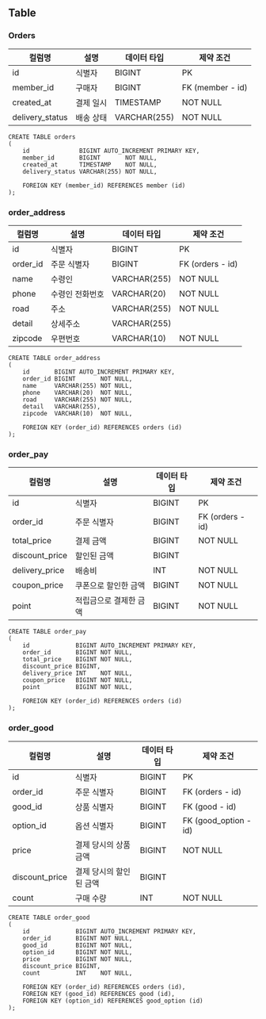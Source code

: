 ## Table
### Orders
| 컬럼명               | 설명         | 데이터 타입       | 제약 조건            |
|-------------------|------------|--------------|------------------|
| id                | 식별자        | BIGINT       | PK               |
| member_id         | 구매자        | BIGINT       | FK (member - id) |
| created_at        | 결제 일시      | TIMESTAMP    | NOT NULL         |
| delivery_status   | 배송 상태      | VARCHAR(255) | NOT NULL         |

```mysql
CREATE TABLE orders
(
    id              BIGINT AUTO_INCREMENT PRIMARY KEY,
    member_id       BIGINT       NOT NULL,
    created_at      TIMESTAMP    NOT NULL,
    delivery_status VARCHAR(255) NOT NULL,

    FOREIGN KEY (member_id) REFERENCES member (id)
);
```

### order_address
| 컬럼명      | 설명       | 데이터 타입       | 제약 조건            |
|----------|----------|--------------|------------------|
| id       | 식별자      | BIGINT       | PK               |
| order_id | 주문 식별자   | BIGINT       | FK (orders - id) |
| name     | 수령인      | VARCHAR(255) | NOT NULL         |
| phone    | 수령인 전화번호 | VARCHAR(20)  | NOT NULL         |
| road     | 주소       | VARCHAR(255) | NOT NULL         |
| detail   | 상세주소     | VARCHAR(255) |                  |
| zipcode  | 우편번호     | VARCHAR(10)  | NOT NULL         |

```mysql
CREATE TABLE order_address
(
    id       BIGINT AUTO_INCREMENT PRIMARY KEY,
    order_id BIGINT       NOT NULL,
    name     VARCHAR(255) NOT NULL,
    phone    VARCHAR(20)  NOT NULL,
    road     VARCHAR(255) NOT NULL,
    detail   VARCHAR(255),
    zipcode  VARCHAR(10)  NOT NULL,

    FOREIGN KEY (order_id) REFERENCES orders (id)
);
```
### order_pay
| 컬럼명            | 설명           | 데이터 타입 | 제약 조건            |
|----------------|--------------|--------|------------------|
| id             | 식별자          | BIGINT | PK               |
| order_id       | 주문 식별자       | BIGINT | FK (orders - id) |
| total_price    | 결제 금액        | BIGINT | NOT NULL         |
| discount_price | 할인된 금액       | BIGINT |                  |
| delivery_price | 배송비          | INT    | NOT NULL         |
| coupon_price   | 쿠폰으로 할인한 금액  | BIGINT | NOT NULL         |
| point          | 적립금으로 결제한 금액 | BIGINT | NOT NULL         |

```mysql
CREATE TABLE order_pay
(
    id             BIGINT AUTO_INCREMENT PRIMARY KEY,
    order_id       BIGINT NOT NULL,
    total_price    BIGINT NOT NULL,
    discount_price BIGINT,
    delivery_price INT    NOT NULL,
    coupon_price   BIGINT NOT NULL,
    point          BIGINT NOT NULL,

    FOREIGN KEY (order_id) REFERENCES orders (id)
);
```

### order_good
| 컬럼명            | 설명            | 데이터 타입 | 제약 조건                 |
|----------------|---------------|--------|-----------------------|
| id             | 식별자           | BIGINT | PK                    |
| order_id       | 주문 식별자        | BIGINT | FK (orders - id)      |
| good_id        | 상품 식별자        | BIGINT | FK (good - id)        |
| option_id      | 옵션 식별자        | BIGINT | FK (good_option - id) |
| price          | 결제 당시의 상품 금액  | BIGINT | NOT NULL              |
| discount_price | 결제 당시의 할인된 금액 | BIGINT |                       |
| count          | 구매 수량         | INT    | NOT NULL              |

```mysql
CREATE TABLE order_good
(
    id             BIGINT AUTO_INCREMENT PRIMARY KEY,
    order_id       BIGINT NOT NULL,
    good_id        BIGINT NOT NULL,
    option_id      BIGINT NOT NULL,
    price          BIGINT NOT NULL,
    discount_price BIGINT,
    count          INT    NOT NULL,

    FOREIGN KEY (order_id) REFERENCES orders (id),
    FOREIGN KEY (good_id) REFERENCES good (id),
    FOREIGN KEY (option_id) REFERENCES good_option (id)
);
```